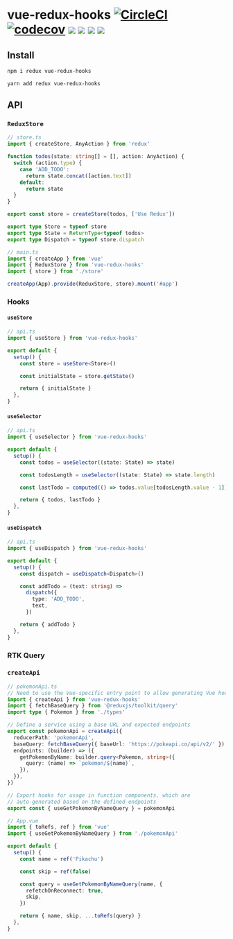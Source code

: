 # vue-redux-hooks [![CircleCI](https://circleci.com/gh/PatrykWalach/vue-redux-hooks.svg?style=svg)](https://circleci.com/gh/PatrykWalach/vue-redux-hooks) [![codecov](https://codecov.io/gh/PatrykWalach/vue-redux-hooks/branch/master/graph/badge.svg)](https://codecov.io/gh/PatrykWalach/vue-redux-hooks) [![](https://img.shields.io/npm/v/vue-redux-hooks)](https://www.npmjs.com/package/vue-redux-hooks) [![](https://img.shields.io/bundlephobia/minzip/vue-redux-hooks)](https://bundlephobia.com/result?p=vue-redux-hooks) ![](https://img.shields.io/npm/dependency-version/vue-redux-hooks/peer/vue) ![](https://img.shields.io/npm/dependency-version/vue-redux-hooks/peer/redux)

## Install

```sh
npm i redux vue-redux-hooks
```

```sh
yarn add redux vue-redux-hooks
```

## API

### `ReduxStore`

```typescript
// store.ts
import { createStore, AnyAction } from 'redux'

function todos(state: string[] = [], action: AnyAction) {
  switch (action.type) {
    case 'ADD_TODO':
      return state.concat([action.text])
    default:
      return state
  }
}

export const store = createStore(todos, ['Use Redux'])

export type Store = typeof store
export type State = ReturnType<typeof todos>
export type Dispatch = typeof store.dispatch
```

```typescript
// main.ts
import { createApp } from 'vue'
import { ReduxStore } from 'vue-redux-hooks'
import { store } from './store'

createApp(App).provide(ReduxStore, store).mount('#app')
```

### Hooks

#### `useStore`

```ts
// api.ts
import { useStore } from 'vue-redux-hooks'

export default {
  setup() {
    const store = useStore<Store>()

    const initialState = store.getState()

    return { initialState }
  },
}
```

#### `useSelector`

```ts
// api.ts
import { useSelector } from 'vue-redux-hooks'

export default {
  setup() {
    const todos = useSelector((state: State) => state)

    const todosLength = useSelector((state: State) => state.length)

    const lastTodo = computed(() => todos.value[todosLength.value - 1])

    return { todos, lastTodo }
  },
}
```

#### `useDispatch`

```ts
// api.ts
import { useDispatch } from 'vue-redux-hooks'

export default {
  setup() {
    const dispatch = useDispatch<Dispatch>()

    const addTodo = (text: string) =>
      dispatch({
        type: 'ADD_TODO',
        text,
      })

    return { addTodo }
  },
}
```

### RTK Query

### `createApi`

```ts
// pokemonApi.ts
// Need to use the Vue-specific entry point to allow generating Vue hooks
import { createApi } from 'vue-redux-hooks'
import { fetchBaseQuery } from '@reduxjs/toolkit/query'
import type { Pokemon } from './types'

// Define a service using a base URL and expected endpoints
export const pokemonApi = createApi({
  reducerPath: 'pokemonApi',
  baseQuery: fetchBaseQuery({ baseUrl: 'https://pokeapi.co/api/v2/' }),
  endpoints: (builder) => ({
    getPokemonByName: builder.query<Pokemon, string>({
      query: (name) => `pokemon/${name}`,
    }),
  }),
})

// Export hooks for usage in function components, which are
// auto-generated based on the defined endpoints
export const { useGetPokemonByNameQuery } = pokemonApi
```

```ts
// App.vue
import { toRefs, ref } from 'vue'
import { useGetPokemonByNameQuery } from './pokemonApi'

export default {
  setup() {
    const name = ref('Pikachu')

    const skip = ref(false)

    const query = useGetPokemonByNameQuery(name, {
      refetchOnReconnect: true,
      skip,
    })

    return { name, skip, ...toRefs(query) }
  },
}
```
